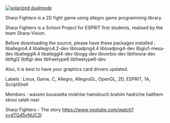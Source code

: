 [![solarized dualmode](https://github.com/wassim6/esprit-2013-1a3-sharp-vision-sharp-fighter/blob/master/Resources/Images/logo2.png)](#features)

Sharp Fighters is a 2D fight game using allegro game programming library.

Sharp Fighters is a School Project for ESPRIT first students, realised by the team Sharp-Vision.

Before downloading the source, please have these packages installed : liballegro4.4 liballegro4.2-dev libloadpng4.4 libloadpng4-dev libglu1-mesa-dev liballeggl4.4 liballeggl4-dev libogg-dev libvorbis-dev libtheora-dev libftgl2 libftgl-dev libfreetype6 libfreetype6-dev

Also, it is best to have your graphics card drivers updated.

Labels :
Linux, Game, C, Allegro, AllegroGL, OpenGL, 2D, ESPRIT, 1A, ScriptShell

Members : 
wassim boussetta
mokhtar hamdouch
brahim hadriche
haithem sboui
salah nasr

Sharp Fighters - The story
https://www.youtube.com/watch?v=dTQ45vNUC2I
